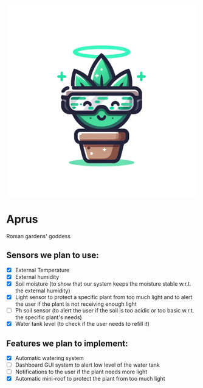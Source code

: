 ![Aprus](aprus.png)

# Aprus

Roman gardens' goddess

## Sensors we plan to use:

- [x] External Temperature
- [x] External humidity
- [x] Soil moisture (to show that our system keeps the moisture stable w.r.t. the external humidity)
- [x] Light sensor to protect a specific plant from too much light and to alert the user if the plant is not receiving enough light
- [ ] Ph soil sensor (to alert the user if the soil is too acidic or too basic w.r.t. the specific plant's needs)
- [x] Water tank level (to check if the user needs to refill it)

## Features we plan to implement:

- [x] Automatic watering system
- [ ] Dashboard GUI system to alert low level of the water tank
- [ ] Notifications to the user if the plant needs more light
- [x] Automatic mini-roof to protect the plant from too much light
